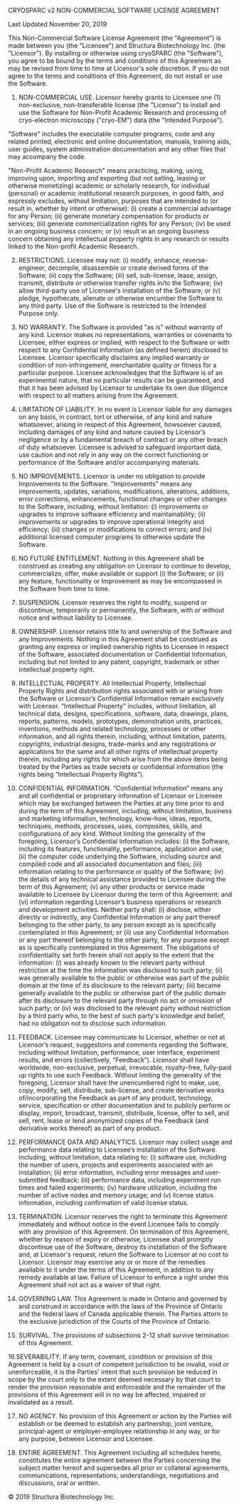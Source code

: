 CRYOSPARC v2 NON-COMMERCIAL SOFTWARE LICENSE AGREEMENT 

Last Updated November 20, 2019

This Non-Commercial Software License Agreement (the "Agreement") is made between you (the "Licensee") and Structura Biotechnology Inc. (the "Licensor"). By installing or otherwise using cryoSPARC (the "Software"), you agree to be bound by the terms and conditions of this Agreement as may be revised from time to time at Licensor's sole discretion. If you do not agree to the terms and conditions of this Agreement, do not install or use the Software.

1. NON-COMMERCIAL USE. Licensor hereby grants to Licensee one (1) non-exclusive, non-transferable license (the "License") to install and use the Software for Non-Profit Academic Research and processing of cryo-electron microscopy ("cryo-EM") data (the "Intended Purpose"). 

"Software" includes the executable computer programs, code and any related printed, electronic and online documentation, manuals, training aids, user guides, system administration documentation and any other files that may accompany the code. 

"Non-Profit Academic Research" means practicing, making, using, improving upon, importing and exporting (but not selling, leasing or otherwise monetizing) academic or scholarly research, for individual (personal) or academic institutional research purposes, in good faith, and expressly excludes, without limitation, purposes that are intended to (or result in, whether by intent or otherwise): (i) create a commercial advantage for any Person; (ii) generate monetary compensation for products or services; (iii) generate commercialization rights for any Person; (iv) be used in an ongoing business concern; or (v) result in an ongoing business concern obtaining any intellectual property rights in any research or results linked to the Non-profit Academic Research.  

2. RESTRICTIONS. Licensee may not: (i) modify, enhance, reverse-engineer, decompile, disassemble or create derived forms of the Software; (ii) copy the Software; (iii) sell, sub-license, lease, assign, transmit, distribute or otherwise transfer rights in/to the Software; (iv) allow third-party use of Licensee's installation of the Software; or (v) pledge, hypothecate, alienate or otherwise encumber the Software to any third party. Use of the Software is restricted to the Intended Purpose only.

3. NO WARRANTY. The Software is provided "as is" without warranty of any kind. Licensor makes no representations, warranties or covenants to Licensee, either express or implied, with respect to the Software or with respect to any Confidential Information (as defined herein) disclosed to Licensee. Licensor specifically disclaims any implied warranty or condition of non-infringement, merchantable quality or fitness for a particular purpose. Licensee acknowledges that the Software is of an experimental nature, that no particular results can be guaranteed, and that it has been advised by Licensor to undertake its own due diligence with respect to all matters arising from the Agreement.

4. LIMITATION OF LIABILITY. In no event is Licensor liable for any damages on any basis, in contract, tort or otherwise, of any kind and nature whatsoever, arising in respect of this Agreement, howsoever caused, including damages of any kind and nature caused by Licensor’s negligence or by a fundamental breach of contract or any other breach of duty whatsoever.  Licensee is advised to safeguard important data, use caution and not rely in any way on the correct functioning or performance of the Software and/or accompanying materials.

5. NO IMPROVEMENTS. Licensor is under no obligation to provide Improvements to the Software. "Improvements" means any improvements, updates, variations, modifications, alterations, additions, error corrections, enhancements, functional changes or other changes to the Software, including, without limitation: (i) improvements or upgrades to improve software efficiency and maintainability; (ii) improvements or upgrades to improve operational integrity and efficiency; (iii) changes or modifications to correct errors; and (iv) additional licensed computer programs to otherwise update the Software. 

6. NO FUTURE ENTITLEMENT. Nothing in this Agreement shall be construed as creating any obligation on Licensor to continue to develop, commercialize, offer, make available or support (i) the Software; or (ii) any feature, functionality or Improvement as may be encompassed in the Software from time to time.

7. SUSPENSION. Licensor reserves the right to modify, suspend or discontinue, temporarily or permanently, the Software, with or without notice and without liability to Licensee.

8. OWNERSHIP. Licensor retains title to and ownership of the Software and any Improvements. Nothing in this Agreement shall be construed as granting any express or implied ownership rights to Licensee in respect of the Software, associated documentation or Confidential Information, including but not limited to any patent, copyright, trademark or other intellectual property right.

9. INTELLECTUAL PROPERTY. All Intellectual Property, Intellectual Property Rights and distribution rights associated with or arising from the Software or Licensor’s Confidential Information remain exclusively with Licensor. “Intellectual Property” includes, without limitation, all technical data, designs, specifications, software, data, drawings, plans, reports, patterns, models, prototypes, demonstration units, practices, inventions, methods and related technology, processes or other information, and all rights therein, including, without limitation, patents, copyrights, industrial designs, trade-marks and any registrations or applications for the same and all other rights of intellectual property therein, including any rights for which arise from the above items being treated by the Parties as trade secrets or confidential information (the rights being “Intellectual Property Rights”). 

10. CONFIDENTIAL INFORMATION. “Confidential Information” means any and all confidential or proprietary information of Licensor or Licensee which may be exchanged between the Parties at any time prior to and during the term of this Agreement, including, without limitation, business and marketing information, technology, know-how, ideas, reports, techniques, methods, processes, uses, composites, skills, and configurations of any kind. Without limiting the generality of the foregoing, Licensor’s Confidential Information includes: (i) the Software, including its features, functionality, performance, application and use; (ii) the computer code underlying the Software, including source and compiled code and all associated documentation and files; (iii) information relating to the performance or quality of the Software; (iv) the details of any technical assistance provided to Licensee during the term of this Agreement; (v) any other products or service made available to Licensee by Licensor during the term of this Agreement; and (vi) information regarding Licensor’s business operations or research and development activities. Neither party shall: (i) disclose, either directly or indirectly, any Confidential Information or any part thereof belonging to the other party, to any person except as is specifically contemplated in this Agreement; or (ii) use any Confidential Information or any part thereof belonging to the other party, for any purpose except as is specifically contemplated in this Agreement. The obligations of confidentiality set forth herein shall not apply to the extent that the information: (i) was already known to the relevant party without restriction at the time the information was disclosed to such party; (ii) was generally available to the public or otherwise was part of the public domain at the time of its disclosure to the relevant party; (iii) became generally available to the public or otherwise part of the public domain after its disclosure to the relevant party through no act or omission of such party; or (iv) was disclosed to the relevant party without restriction by a third party who, to the best of such party's knowledge and belief, had no obligation not to disclose such information.

11. FEEDBACK. Licensee may communicate to Licensor, whether or not at Licensor’s request, suggestions and comments regarding the Software, including without limitation, performance, user interface, experiment results, and errors (collectively, “Feedback”). Licensor shall have worldwide, non-exclusive, perpetual, irrevocable, royalty-free, fully-paid up rights to use such Feedback. Without limiting the generality of the foregoing, Licensor shall have the unencumbered right to make, use, copy, modify, sell, distribute, sub-license, and create derivative works of/incorporating the Feedback as part of any product, technology, service, specification or other documentation and to publicly perform or display, import, broadcast, transmit, distribute, license, offer to sell, and sell, rent, lease or lend anonymized copies of the Feedback (and derivative works thereof) as part of any product. 

12. PERFORMANCE DATA AND ANALYTICS. Licensor may collect usage and performance data relating to Licensee’s installation of the Software. including, without limitation, data relating to: (i) software use, including the number of users, projects and experiments associated with an installation; (ii) error information, including error messages and user-submitted feedback; (iii) performance data, including experiment run times and failed experiments; (iv) hardware utilization, including the number of active nodes and memory usage; and (v) license status information, including confirmation of valid license status.

13. TERMINATION. Licensor reserves the right to terminate this Agreement immediately and without notice in the event Licensee fails to comply with any provision of this Agreement. On termination of this Agreement, whether by reason of expiry or otherwise, Licensee shall promptly discontinue use of the Software, destroy its installation of the Software and, at Licensor's request, return the Software to Licensor at no cost to Licensor. Licensor may exercise any or or more of the remedies available to it under the terms of this Agreement, in addition to any remedy available at law. Failure of Licensor to enforce a right under this Agreement shall not act as a waiver of that right.

14. GOVERNING LAW. This Agreement is made in Ontario and governed by and construed in accordance with the laws of the Province of Ontario and the federal laws of Canada applicable therein. The Parties attorn to the exclusive jurisdiction of the Courts of the Province of Ontario. 

15. SURVIVAL. The provisions of subsections 2-12 shall survive termination of this Agreement.

16.SEVERABILITY. If any term, covenant, condition or provision of this Agreement is held by a court of competent jurisdiction to be invalid, void or unenforceable, it is the Parties' intent that such provision be reduced in scope by the court only to the extent deemed necessary by that court to render the provision reasonable and enforceable and the remainder of the provisions of this Agreement will in no way be affected, impaired or invalidated as a result.

17. NO AGENCY. No provision of this Agreement or action by the Parties will establish or be deemed to establish any partnership, joint venture, principal-agent or employer-employee relationship in any way, or for any purpose, between Licensor and Licensee.

18. ENTIRE AGREEMENT. This Agreement including all schedules hereto, constitutes the entire agreement between the Parties concerning the subject matter hereof and supersedes all prior or collateral agreements, communications, representations, understandings, negotiations and discussions, oral or written.

© 2019 Structura Biotechnology Inc. 
